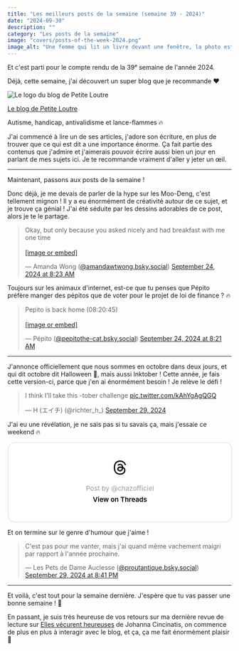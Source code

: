 ```yaml
---
title: "Les meilleurs posts de la semaine (semaine 39 - 2024)"
date: "2024-09-30"
description: ""
category: "Les posts de la semaine"
image: "covers/posts-of-the-week-2024.png"
image_alt: "Une femme qui lit un livre devant une fenêtre, la photo est floutée et on peut lire par dessus: Les posts de la semaine, 2024"
---
```


Et c'est parti pour le compte rendu de la 39ᵉ semaine de l'année 2024.

Déjà, cette semaine, j'ai découvert un super blog que je recommande ❤️

![Le logo du blog de Petite Loutre](/posts/2024-09-30/logo-petite-loutre.webp)

[Le blog de Petite Loutre](https://leblogdepetiteloutre.com/)

Autisme, handicap, antivalidisme et lance-flammes 🔥

J'ai commencé à lire un de ses articles, j'adore son écriture, en plus de trouver que ce qui est dit a une importance
énorme. Ça fait partie des contenus que j'admire et j'aimerais pouvoir écrire aussi bien un jour en parlant de mes
sujets ici.
Je te recommande vraiment d'aller y jeter un œil.

---

Maintenant, passons aux posts de la semaine&nbsp;!

Donc déjà, je me devais de parler de la hype sur les Moo-Deng, c'est tellement mignon&nbsp;!
Il y a eu énormément de créativité autour de ce sujet, et je trouve ça génial&nbsp;! J'ai été séduite par les
dessins adorables de ce post, alors je te le partage.

<blockquote class="bluesky-embed" data-bluesky-uri="at://did:plc:pvpmts6cjce46y76iphrlj3w/app.bsky.feed.post/3l4uy7sell526" data-bluesky-cid="bafyreieecmlvzx5l7j6z2m7pagdek65teycnkjanu75qjlxvmmygyb2xky"><p lang="en">Okay, but only because you asked nicely and had breakfast with me one time<br><br><a href="https://bsky.app/profile/did:plc:pvpmts6cjce46y76iphrlj3w/post/3l4uy7sell526?ref_src=embed">[image or embed]</a></p>&mdash; Amanda Wong (<a href="https://bsky.app/profile/did:plc:pvpmts6cjce46y76iphrlj3w?ref_src=embed">@amandawtwong.bsky.social</a>) <a href="https://bsky.app/profile/did:plc:pvpmts6cjce46y76iphrlj3w/post/3l4uy7sell526?ref_src=embed">September 24, 2024 at 8:23 AM</a></blockquote>

Toujours sur les animaux d'internet, est-ce que tu penses que Pépito préfère manger des pépitos que de voter pour le
projet de loi de finance ? 🔥

<blockquote class="bluesky-embed" data-bluesky-uri="at://did:plc:4wx3p4fwvrleohrh5lg5xhsm/app.bsky.feed.post/3l4uy3ai6jd2i" data-bluesky-cid="bafyreidt4d32acqcj2b7vacho7hmzgmc6554ppwkdkozbrug4tynqmc27q"><p lang="">Pepito is back home (08:20:45)<br><br><a href="https://bsky.app/profile/did:plc:4wx3p4fwvrleohrh5lg5xhsm/post/3l4uy3ai6jd2i?ref_src=embed">[image or embed]</a></p>&mdash; Pépito (<a href="https://bsky.app/profile/did:plc:4wx3p4fwvrleohrh5lg5xhsm?ref_src=embed">@pepitothe-cat.bsky.social</a>) <a href="https://bsky.app/profile/did:plc:4wx3p4fwvrleohrh5lg5xhsm/post/3l4uy3ai6jd2i?ref_src=embed">September 24, 2024 at 8:21 AM</a></blockquote>

---

J'annonce officiellement que nous sommes en octobre dans deux jours, et qui dit octobre dit Halloween 🎃,
mais aussi Inktober&nbsp;!
Cette année, je fais cette version-ci, parce que j'en ai énormément besoin&nbsp;!
Je relève le défi&nbsp;!

<blockquote class="twitter-tweet"><p lang="en" dir="ltr">I think I&#39;ll take this -tober challenge <a href="https://t.co/kAhYgAgQGQ">pic.twitter.com/kAhYgAgQGQ</a></p>&mdash; H (エイチ) (@richter_h_) <a href="https://twitter.com/richter_h_/status/1840336328766235023?ref_src=twsrc%5Etfw">September 29, 2024</a></blockquote>

J'ai eu une révélation, je ne sais pas si tu savais ça, mais j'essaie ce weekend 🔥

<blockquote class="text-post-media" data-text-post-permalink="https://www.threads.net/@chazofficiel/post/DAfsTYjs6Fs" data-text-post-version="0" id="ig-tp-DAfsTYjs6Fs" style=" background:#FFF; border-width: 1px; border-style: solid; border-color: #00000026; border-radius: 16px; max-width:540px; margin: 1px; min-width:270px; padding:0; width:99.375%; width:-webkit-calc(100% - 2px); width:calc(100% - 2px);"> <a href="https://www.threads.net/@chazofficiel/post/DAfsTYjs6Fs" style=" background:#FFFFFF; line-height:0; padding:0 0; text-align:center; text-decoration:none; width:100%; font-family: -apple-system, BlinkMacSystemFont, sans-serif;" target="_blank"> <div style=" padding: 40px; display: flex; flex-direction: column; align-items: center;"><div style=" display:block; height:32px; width:32px; padding-bottom:20px;"> <svg aria-label="Threads" height="32px" role="img" viewBox="0 0 192 192" width="32px" xmlns="http://www.w3.org/2000/svg"> <path d="M141.537 88.9883C140.71 88.5919 139.87 88.2104 139.019 87.8451C137.537 60.5382 122.616 44.905 97.5619 44.745C97.4484 44.7443 97.3355 44.7443 97.222 44.7443C82.2364 44.7443 69.7731 51.1409 62.102 62.7807L75.881 72.2328C81.6116 63.5383 90.6052 61.6848 97.2286 61.6848C97.3051 61.6848 97.3819 61.6848 97.4576 61.6855C105.707 61.7381 111.932 64.1366 115.961 68.814C118.893 72.2193 120.854 76.925 121.825 82.8638C114.511 81.6207 106.601 81.2385 98.145 81.7233C74.3247 83.0954 59.0111 96.9879 60.0396 116.292C60.5615 126.084 65.4397 134.508 73.775 140.011C80.8224 144.663 89.899 146.938 99.3323 146.423C111.79 145.74 121.563 140.987 128.381 132.296C133.559 125.696 136.834 117.143 138.28 106.366C144.217 109.949 148.617 114.664 151.047 120.332C155.179 129.967 155.42 145.8 142.501 158.708C131.182 170.016 117.576 174.908 97.0135 175.059C74.2042 174.89 56.9538 167.575 45.7381 153.317C35.2355 139.966 29.8077 120.682 29.6052 96C29.8077 71.3178 35.2355 52.0336 45.7381 38.6827C56.9538 24.4249 74.2039 17.11 97.0132 16.9405C119.988 17.1113 137.539 24.4614 149.184 38.788C154.894 45.8136 159.199 54.6488 162.037 64.9503L178.184 60.6422C174.744 47.9622 169.331 37.0357 161.965 27.974C147.036 9.60668 125.202 0.195148 97.0695 0H96.9569C68.8816 0.19447 47.2921 9.6418 32.7883 28.0793C19.8819 44.4864 13.2244 67.3157 13.0007 95.9325L13 96L13.0007 96.0675C13.2244 124.684 19.8819 147.514 32.7883 163.921C47.2921 182.358 68.8816 191.806 96.9569 192H97.0695C122.03 191.827 139.624 185.292 154.118 170.811C173.081 151.866 172.51 128.119 166.26 113.541C161.776 103.087 153.227 94.5962 141.537 88.9883ZM98.4405 129.507C88.0005 130.095 77.1544 125.409 76.6196 115.372C76.2232 107.93 81.9158 99.626 99.0812 98.6368C101.047 98.5234 102.976 98.468 104.871 98.468C111.106 98.468 116.939 99.0737 122.242 100.233C120.264 124.935 108.662 128.946 98.4405 129.507Z" /></svg></div> <div style=" font-size: 15px; line-height: 21px; color: #999999; font-weight: 400; padding-bottom: 4px; "> Post by @chazofficiel</div> <div style=" font-size: 15px; line-height: 21px; color: #000000; font-weight: 600; "> View on Threads</div></div></a></blockquote>

Et on termine sur le genre d'humour que j'aime&nbsp;!

<blockquote class="bluesky-embed" data-bluesky-uri="at://did:plc:h5qsqz6h66xupig44ykhl4i3/app.bsky.feed.post/3l5cts355il2q" data-bluesky-cid="bafyreihnxka4gyigoctet3ixudie7f6ew7pdodyllppvssnhzw23twegcq"><p lang="fr">C&#x27;est pas pour me vanter, mais j&#x27;ai quand même vachement maigri par rapport à l&#x27;année prochaine.</p>&mdash; Les Pets de Dame Auclesse (<a href="https://bsky.app/profile/did:plc:h5qsqz6h66xupig44ykhl4i3?ref_src=embed">@proutantique.bsky.social</a>) <a href="https://bsky.app/profile/did:plc:h5qsqz6h66xupig44ykhl4i3/post/3l5cts355il2q?ref_src=embed">September 29, 2024 at 8:41 PM</a></blockquote>

---

Et voilà, c'est tout pour la semaine dernière. J'espère que tu vas passer une bonne semaine&nbsp;! 🌟

En passant, je suis très heureuse de vos retours sur ma dernière revue de lecture
sur [Elles vécurent heureuses](/posts/elles-vecurent-heureuses) de Johanna Cincinatis, on
commence de plus en plus à interagir avec le blog, et ça, ça me fait énormément plaisir 🥰